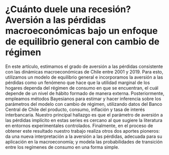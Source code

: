 # ¿Cuánto duele una recesión? Aversión a las pérdidas macroeconómicas bajo un enfoque de equilibrio general con cambio de régimen

En este artículo, estimamos el grado de aversión a las pérdidas consistente con las dinámicas macroeconómicas de Chile entre 2001 y 2019. Para esto, utilizamos un modelo de equilibrio general e incorporamos la aversión a las pérdidas como un fenómeno que hace que la utilidad marginal de los hogares dependa del régimen de consumo en que se encuentran, el cuál depende de un nivel de hábito formado de manera externa. Posteriormente, empleamos métodos Bayesianos para estimar y hacer inferencia sobre los parámetros del modelo con cambio de régimen, utilizando datos del Banco Central de Chile del producto, consumo, inflación y tasa de interés interbancaria. Nuestro principal hallazgo es que el parámetro de aversión a las pérdidas implícito en estas series es cercano al que sugiere la literatura en entornos experimentales controlados. Finalmente, en el proceso de obtener este resultado nuestro trabajo realiza otros dos aportes pioneros: da una nueva interpretación a la aversión a las pérdidas, adecuada para su aplicación en la macroeconomía; y modela las probabilidades de transición entre los regímenes de consumo en una forma simple.

